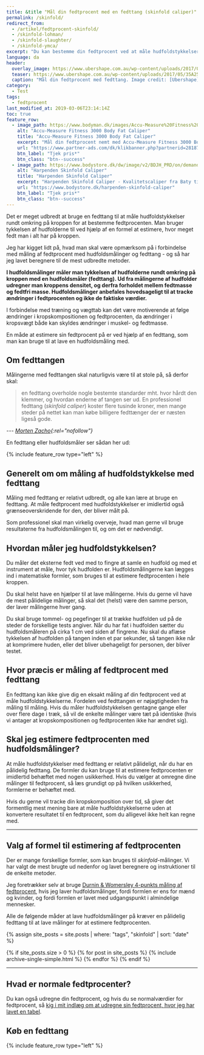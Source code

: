 ```yaml
---
title: &title "Mål din fedtprocent med en fedttang (skinfold caliper)"
permalink: /skinfold/
redirect_from:
  - /artikel/fedtprocent-skinfold/
  - /skinfold-lohman/
  - /skinfold-slaughter/
  - /skinfold-ymca/
excerpt: "Du kan bestemme din fedtprocent ved at måle hudfoldstykkelser med en fedttang eller hudfoldsmåler. Vi har beregnere til de meste almindelige metoder."
language: da
header:
  overlay_image: https://www.ubershape.com.au/wp-content/uploads/2017/05/35A2528-1024x683.jpg
  teaser: https://www.ubershape.com.au/wp-content/uploads/2017/05/35A2528-1024x683.jpg
  caption: "Mål din fedtprocent med fedttang. Image credit: [Ubershape](https://www.uberhape.com.au/why-i-use-metabolic-analytics-with-my-clients/)"
category:
  - Test
tags:
  - fedtprocent
last_modified_at: 2019-03-06T23:14:14Z
toc: true
feature_row:
  - image_path: https://www.bodyman.dk/images/Accu-Measure%20Fitness%203000%20Body%20Fat%20Caliper1-p.jpg
    alt: "Accu-Measure Fitness 3000 Body Fat Caliper"
    title: "Accu-Measure Fitness 3000 Body Fat Caliper"
    excerpt: "Mål din fedtprocent nemt med Accu-Measure Fitness 3000 Body Fat Caliper. Fedttangen bliver brugt af mange amerikanske personlige trænere på grund af dens præcise målinger. Du kan både bruge den hjemme eller have den med på farten."
    url: "https://www.partner-ads.com/dk/klikbanner.php?partnerid=28187&bannerid=20604&htmlurl=https://www.bodyman.dk/shop/accu-measure-fitness-54935p.html"
    btn_label: "Tjek pris*"
    btn_class: "btn--success"
  - image_path: https://www.bodystore.dk/dw/image/v2/BDJH_PRD/on/demandware.static/-/Sites-hsng-master-catalog/default/dweed812b8/Hi-res/h/a/harpenden-skinfold-caliper-baty_1.png?sw=710&sh=710&sm=fit
    alt: "Harpenden Skinfold Caliper"
    title: "Harpenden Skinfold Caliper"
    excerpt: "Harpenden Skinfold Caliper - Kvalitetscaliper fra Baty til nem og præcis måling af fedtprocent!"
    url: "https://www.bodystore.dk/harpenden-skinfold-caliper"
    btn_label: "Tjek pris*"
    btn_class: "btn--success"
---
```


Det er meget udbredt at bruge en fedttang til at måle hudfoldstykkelser rundt omkring på kroppen for at bestemme fedtprocenten. Man bruger tykkelsen af hudfolderne til ved hjælp af en formel at estimere, hvor meget fedt man i alt har på kroppen.

Jeg har kigget lidt på, hvad man skal være opmærksom på i forbindelse med måling af fedtprocent med hudfoldsmålinger og fedttang - og så har jeg lavet beregnere til de mest udbredte metoder.

**I hudfoldsmålinger måler man tykkelsen af hudfolderne rundt omkring på kroppen med en hudfoldsmåler (fedttang). Ud fra målingerne af hudfolder udregner man kroppens densitet, og derfra forholdet mellem fedtmasse og fedtfri masse. Hudfoldsmålinger anbefales hovedsageligt til at tracke ændringer i fedtprocenten og ikke de faktiske værdier.**

I forbindelse med træning og vægttab kan det være motiverende at følge ændringer i kropskompositionen og fedtprocenten, da ændringer i kropsvægt både kan skyldes ændringer i muskel- og fedtmasse.

En måde at estimere sin fedtprocent på er ved hjælp af en fedttang, som man kan bruge til at lave en hudfoldsmåling med.

## Om fedttangen

Målingerne med fedttangen skal naturligvis være til at stole på, så derfor skal:

> en fedttang overholde nogle bestemte standarder mht. hvor hårdt den klemmer, og hvordan enderne af tangen ser ud. En professionel fedttang (_skinfold caliper_) koster flere tusinde kroner, men mange steder på nettet kan man købe billigere fedttænger der er næsten ligeså gode.

--- <cite>[Morten Zacho](http://web.archive.org/web/20110606141757/http://www.motion-online.dk/sundhed_og_vaegt/vaegt_og_fedtprocent/maal_din_fedtprocent_med_en_fedttang_-_valg_af_formel/){:rel="nofollow"}</cite>

En fedttang eller hudfoldsmåler ser sådan her ud:

{% include feature_row type="left" %}

## Generelt om om måling af hudfoldstykkelse med fedttang

Måling med fedttang er relativt udbredt, og alle kan lære at bruge en fedttang. At måle fedtprocent med hudfoldstykkelser er imidlertid også grænseoverskridende for den, der bliver målt på.

Som professionel skal man virkelig overveje, hvad man gerne vil bruge resultaterne fra hudfoldsmålingen til, og om det er nødvendigt.

## Hvordan måler jeg hudfoldstykkelsen?

Du måler det eksterne fedt ved med to fingre at samle en hudfold og med et instrument at måle, hvor tyk hudfolden er. Hudfoldsmålingerne kan lægges ind i matematiske formler, som bruges til at estimere fedtprocenten i hele kroppen.

Du skal helst have en hjælper til at lave målingerne. Hvis du gerne vil have de mest pålidelige målinger, så skal det (helst) være den samme person, der laver målingerne hver gang.

Du skal bruge tommel- og pegefinger til at trække hudfolden ud på de steder de forskellige tests angiver. Når du har fat i hudfolden sætter du hudfoldsmåleren på cirka 1 cm ved siden af fingrene. Nu skal du aflæse tykkelsen af hudfolden på tangen inden et par sekunder, så tangen ikke når at komprimere huden, eller det bliver ubehageligt for personen, der bliver testet.

## Hvor præcis er måling af fedtprocent med fedttang

En fedttang kan ikke give dig en eksakt måling af din fedtprocent ved at måle hudfoldstykkelserne. Fordelen ved fedttangen er nøjagtigheden fra måling til måling. Hvis du måler hudfoldstykkelsen gentagne gange eller over flere dage i træk, så vil de enkelte målinger være tæt på identiske (hvis vi antager at kropskompositionen og fedtprocenten ikke har ændret sig).

## Skal jeg estimere fedtprocenten med hudfoldsmålinger?

At måle hudfoldstykkelser med fedttang er relativt pålideligt, når du har en pålidelig fedttang. De formler du kan bruge til at estimere fedtprocenten er imidlertid behæftet med nogen usikkerhed. Hvis du vælger at omregne dine målinger til fedtprocent, så læs grundigt op på hvilken usikkerhed, formlerne er behæftet med.

Hvis du gerne vil tracke din kropskomposition over tid, så giver det formentlig mest mening bare at måle hudfoldstykkelserne uden at konvertere resultatet til en fedtprocent, som du alligevel ikke helt kan regne med.

***

## Valg af formel til estimering af fedtprocenten

Der er mange forskellige formler, som kan bruges til _skinfold_-målinger. Vi har valgt de mest brugte ud nedenfor og lavet beregnere og instruktioner til de enkelte metoder.

Jeg foretrækker selv at bruge [Durnin & Womersley 4-punkts måling af fedtprocent](/skinfold-durnin-womersley/), hvis jeg laver hudfoldsmålinger, fordi formlen er ens for mænd og kvinder, og fordi formlen er lavet med udgangspunkt i almindelige mennesker.

Alle de følgende måder at lave hudfoldsmålinger på kræver en pålidelig fedttang til at lave målinger for at estimere fedtprocenten.

{% assign site_posts = site.posts | where: "tags", "skinfold" | sort: "date" %}

{% if site_posts.size > 0 %}
  {% for post in site_posts %}
    {% include archive-single-simple.html %}
  {% endfor %}
{% endif %}

***

## Hvad er normale fedtprocenter?

Du kan også udregne din fedtprocent, og hvis du se normalværdier for fedtprocent, så [kig i mit indlæg om at udregne sin fedtprocent, hvor jeg har lavet en tabel](/artikel/udregning-af-fedtprocent).

## Køb en fedttang

{% include feature_row type="left" %}
